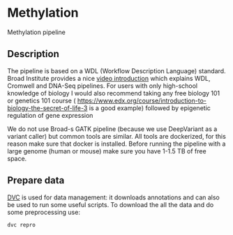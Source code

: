 Methylation
===========
Methylation pipeline


Description
-----------

The pipeline is based on a WDL (Workflow Description Language) standard.
Broad Institute provides a nice [video introduction](https://www.youtube.com/watch?v=aTAQ2eA_iOc&feature=youtu.be&fbclid=IwAR0r2YeeJMEh2XFmat6OIEmbmGWXEvye3UYplvSheYFl7mJ1ijR65G0awLc) which explains WDL, Cromwell and DNA-Seq pipelines.
For users with only high-school knowledge of biology I would also recommend taking any free biology 101 or genetics 101 course ( https://www.edx.org/course/introduction-to-biology-the-secret-of-life-3 is a good example) followed by epigenetic regulation of gene expression

We do not use Broad-s GATK pipeline (because we use DeepVariant as a variant caller) but common tools are similar.
All tools are dockerized, for this reason make sure that docker is installed.
Before running the pipeline with a large genome (human or mouse) make sure you have 1-1.5 TB of free space.

Prepare data
------------

[DVC](https://dvc.org/) is used for data management: it downloads annotations and can also be used to run some useful scripts.
To download the all the data and do some preprocessing use:
```bash
dvc repro
```